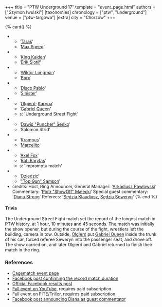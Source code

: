 +++
title = "PTW Underground 17"
template = "event_page.html"
authors = ["Szymon Iwulski"]
[taxonomies]
chronology = ["ptw", "underground"]
venue = ["ptw-targowa"]
[extra]
city = "Chorzów"
+++

{% card() %}
- - '[Taras](@/w/taras.md)'
  - '[Max Speed](@/w/max-speed.md)'
- - '[King Kaiden](@/w/king-kaiden.md)'
  - '[Erik Šlotíř](@/w/erik-slotir.md)'
- - '[Wiktor Longman](@/w/wiktor-longman.md)'
  - '[Boro](@/w/boro.md)'
- - '[Disco Pablo](@/w/disco-pablo.md)'
  - '[Sinister](@/w/sinister.md)'
- - '[Olgierd](@/w/olgierd.md); [Karyna](@/w/karyna.md)'
  - '[Gabriel Queen](@/w/gabriel-queen.md)'
  - s: 'Underground Street Fight'
- - '[Dawid "Puncher" Seńko](@/w/puncher.md)'
  - 'Salomon Strid'
- - '[Krampus](@/w/krampus.md)'
  - '[Marcelito](@/w/marcelito.md)'
- - '[Axel Fox](@/w/axel-fox.md)'
  - '[Rafi Rarytas](@/w/rafi.md)'
  - s: 'impromptu match'
- - '[Dziedzic](@/w/dziedzic.md)'
  - '["Top Gun" Samson](@/w/samson.md)'
- credits:
    Host, Ring Announcer, General Manager: '[Arkadiusz Pawłowski](@/w/pan-pawlowski.md)'
    Commentary: '[Piotr "ShowOff" Małecki](@/w/piotr-malecki.md)'
    Special guest commentary: '[Diana Strong](@/w/diana-strong.md)'
    Referees: '[Sędzia Klaudiusz](@/w/sedzia-klaudiusz.md), [Sędzia Seweryn](@/w/sedzia-seweryn.md)'
{% end %}

#### Trivia

The Underground Street Fight match set the record of the longest match in PTW history, at 1 hour, 10 minutes and 45 seconds. The match was initially the show opener, but during the course of the fight, wrestlers left the building, camera in tow. Outside, [Olgierd](@/w/olgierd.md) put [Gabriel Queen](@/w/gabriel-queen.md) inside the trunk of his car, forced referee Seweryn into the passenger seat, and drove off. The show carried on, and later Olgierd and Gabriel returned to finish their match in the ring.

### References

* [Cagematch event page](https://www.cagematch.net/?id=1&nr=365971)
* [Facebook post confirming the record match duration](https://www.facebook.com/PrimeTimeWrestlingPL/posts/pfbid0xpBiuZbjAbaBX1ryEpSXgTMa4EaMsgxJiyzCARq6D51ec5C9FRgiCrs3UYS6i7bBl)
* [Official Facebook results post](https://www.facebook.com/PrimeTimeWrestlingPL/posts/pfbid0PetNLNxmekrXTcfY5s2mEMb7eL21UpinvtMyBzcQajZCP2BB5EBJvBMFQKG5JyVkl)
* [Full event on YouTube](https://www.youtube.com/watch?v=rzPx_GS5NeQ&t=9458s), requires paid subscription
* [Full event on FITE/Triller](https://www.trillertv.com/watch/ptw-underground-17/2pdlp/), requires paid subscription
* [Facebook post announcing Diana as guest commentator](https://www.facebook.com/PrimeTimeWrestlingPL/posts/pfbid02aZedhtGzsTpd3QhX6rtq7Qs79V62wdvcXT4EB1eKB7TBdwzSv9AQNBi2KW4xs2X4l)
